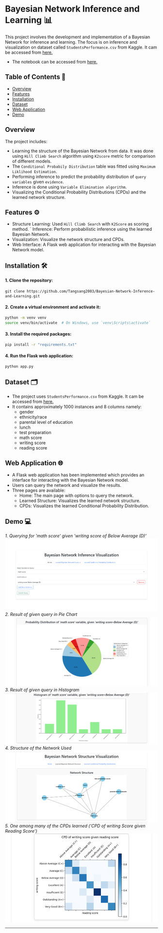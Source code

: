 # Bayesian Network Inference and Learning 📊
This project involves the development and implementation of a Bayesian Network for inference and learning. The focus is on inference and visualization on dataset called `StudentsPerformance.csv` from Kaggle. It cam be accessed from [here.](https://www.kaggle.com/datasets/spscientist/students-performance-in-exams)
- The notebook can be accessed from [here.](https://drive.google.com/drive/folders/1fDbTtTWB4_LIUR75VmxPX2LDeCUn8kkN?usp=sharing)

## Table of Contents 📃
- [Overview](#overview)
- [Features](#features-⚙️)
- [Installation](#installation-🛠️)
- [Dataset](#dataset-🗂️)
- [Web Application](#web-application-🌐)
- [Demo](#demo-💻)

## Overview
The project includes:
- Learning the structure of the Bayesian Network from data. It was done using `Hill Climb Search` algorithm using `K2score` metric for comparison of different models.
- The `Conditional Probabily Distribution` table was fitted using `Maximum Liklihood Estimation`.
- Performing inference to predict the probability distribution of `query variables` given `evidence`.
- Inference is done using `Variable Elimination algorithm`.
- Visualizing the Conditional Probability Distributions (CPDs) and the learned network structure.
## Features ⚙️
- Structure Learning: Used `Hill Climb Search` with `K2Score` as scoring method.
` Inference: Perform probabilistic inference using the learned Bayesian Network.
- Visualization: Visualize the network structure and CPDs.
- Web Interface: A Flask web application for interacting with the Bayesian Network model.
## Installation 🛠️
#### 1. Clone the repository:
```commandline 
git clone https://github.com/Tangsang2003/Bayesian-Network-Inference-and-Learning.git
```

#### 2. Create a virtual environment and activate it:

```bash
python -m venv venv
source venv/bin/activate  # On Windows, use `venv\Scripts\activate`
```
#### 3. Install the required packages:

```bash
pip install -r "requirements.txt"
```
#### 4. Run the Flask web application: 

```bash
python app.py
```

## Dataset 🗂️
 - The project uses `StudentsPerformance.csv` from Kaggle. It cam be accessed from [here.](https://www.kaggle.com/datasets/spscientist/students-performance-in-exams)
 - It contains approximately 1000 instances and 8 columns namely:
   - gender
   - ethnicity/race
   - parental level of education
   - lunch
   - test preparation
   - math score
   - writing score
   - reading score

## Web Application 🌐
- A Flask web application has been implemented which provides an interface for interacting with the Bayesian Network model. 
- Users can query the network and visualize the results.
- Three pages are available:
  - Home: The main page with options to query the network.
  - Learned Structure: Visualizes the learned network structure.
  - CPDs: Visualizes the learned Conditional Probability Distribution.


## Demo 💻
*1.* *Querying for 'math score' given 'writing score of Below Average (D)'*
![Query](./static/demo/1-query.png)
*2. Result of given query in Pie Chart*
![Pie Chart](./static/demo/2-query-result-1.png)
*3. Result of given query in Histogram*
![Histogram](./static/demo/2-query-result-2.png)
*4. Structure of the Network Used*
![Structure](./static/demo/3-learned-network.png)
*5. One among many of the CPDs learned ('CPD of writing Score given Reading Score')*
![CPD](./static/demo/4-learned-cpds.png)

<hr>






